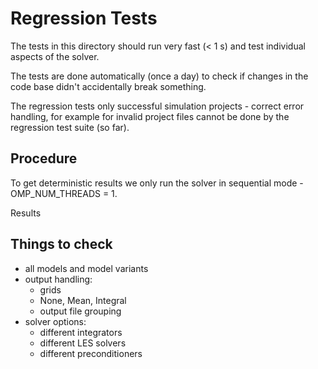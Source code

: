 # Regression Tests

The tests in this directory should run very fast (< 1 s) and test individual aspects of
the solver.

The tests are done automatically (once a day) to check if changes in the code base
didn't accidentally break something.

The regression tests only successful simulation projects - correct error handling, for
example for invalid project files cannot be done by the regression test suite (so far).

## Procedure

To get deterministic results we only run the solver in sequential mode - OMP_NUM_THREADS = 1.

Results

## Things to check

- all models and model variants
- output handling:
  + grids
  + None, Mean, Integral
  + output file grouping
- solver options:
  + different integrators
  + different LES solvers
  + different preconditioners

